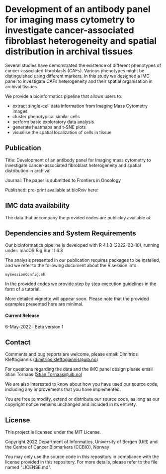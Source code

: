 # Development of an antibody panel for imaging mass cytometry to investigate cancer-associated fibroblast heterogeneity and spatial distribution in archival tissues

Several studies have demonstrated the existence of different phenotypes of cancer-associated fibroblasts (CAFs). Various phenotypes might be distinguished using different markers. In this study we designed a IMC panel to investigate CAFs heterogeneity and their spatial organisation in archival tissues.

We provide a bioinformatics pipeline that allows users to:
- extract single-cell data information from Imaging Mass Cytometry images
- cluster phenotypical similar cells
- perform basic exploratory data analysis
- generate heatmaps and t-SNE plots
- visualise the spatial localization of cells in tissue

## Publication

Title: Development of an antibody panel for Imaging mass cytometry to investigate cancer-associated fibroblast heterogeneity and spatial distribution in archival 

Journal: The paper is submitted to Frontiers in Oncology

Published: pre-print available at bioRxiv here: 

## IMC data availability

The data that accompany the provided codes are publickly available at:

## Dependencies and System Requirements

Our bioinformatics pipeline is developed with R 4.1.3 (2022-03-10), running under: macOS Big Sur 11.6.3 

The analysis presented in our publication requires packages to be installed, and we refer to the following document about the R session info.

```
mySessionConfig.sh
```

In the provided codes we provide step by step execution guidelines in the form of a tutorial.

More detailed vignette will appear soon. Please note that the provided examples presented here are minimal. 


#### Current Release

6-May-2022 : Beta version 1

## Contact

Comments and bug reports are welcome, please email: Dimitrios Kleftogiannis (dimitrios.kleftogiannis@uib.no)

For questions regarding the data and the IMC panel design please email Stian Tornaas (Stian.Tornaas@uib.no)

We are also interested to know about how you have used our source code, including any improvements that you have implemented.
 
You are free to modify, extend or distribute our source code, as long as our copyright notice remains unchanged and included in its entirety. 

## License

This project is licensed under the MIT License.

Copyright 2022 Department of Informatics, University of Bergen (UiB) and the Centre of Cancer Biomarkers (CCBIO), Norway

You may only use the source code in this repository in compliance with the license provided in this repository. For more details, please refer to the file named "LICENSE.md".
